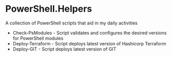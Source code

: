# PowerShell.Helpers
A collection of PowerShell scripts that aid in my daily activities

* Check-PsModules - Script validates and configures the desired versions for PowerShell modules
* Deploy-Terraform - Script deploys latest version of Hashicorp Terraform
* Deploy-GIT - Script deploys latest version of GIT

